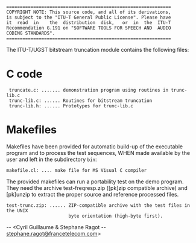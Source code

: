     =============================================================
    COPYRIGHT NOTE: This source code, and all of its derivations,
    is subject to the "ITU-T General Public License". Please have
    it  read  in    the  distribution  disk,   or  in  the  ITU-T
    Recommendation G.191 on "SOFTWARE TOOLS FOR SPEECH AND  AUDIO
    CODING STANDARDS".
    =============================================================


The ITU-T/UGST bitstream truncation module contains the following files:

# C code
```
 truncate.c: ....... demonstration program using routines in trunc-lib.c
 trunc-lib.c: ...... Routines for bitstream truncation
 trunc-lib.h: ...... Prototypes for trunc-lib.c
```

# Makefiles

Makefiles have been provided for automatic build-up of the executable program
and to process the test sequences, WHEN made available by the user and left
in the subdirectory `bin`:

```
makefile.cl: .... make file for MS Visual C compiler
```

The provided makefiles can run a portability test on the demo program. They
need the archive test-freqresp.zip ([pk]zip compatible archive) and [pk]unzip to
extract the proper source and reference processed files.

```
test-trunc.zip: ...... ZIP-compatible archive with the test files in the UNIX
                       byte orientation (high-byte first).
```

-- <Cyril Guillaume & Stephane Ragot -- stephane.ragot@francetelecom.com>

